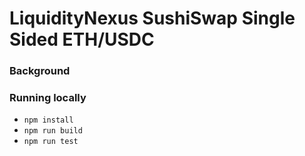 # LiquidityNexus SushiSwap Single Sided ETH/USDC

### Background

### Running locally

- `npm install`
- `npm run build`
- `npm run test`
